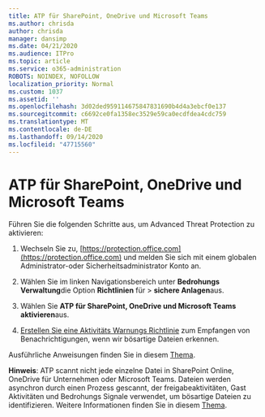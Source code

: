```yaml
---
title: ATP für SharePoint, OneDrive und Microsoft Teams
ms.author: chrisda
author: chrisda
manager: dansimp
ms.date: 04/21/2020
ms.audience: ITPro
ms.topic: article
ms.service: o365-administration
ROBOTS: NOINDEX, NOFOLLOW
localization_priority: Normal
ms.custom: 1037
ms.assetid: ''
ms.openlocfilehash: 3d02ded959114675847831690b4d4a3ebcf0e137
ms.sourcegitcommit: c6692ce0fa1358ec3529e59ca0ecdfdea4cdc759
ms.translationtype: MT
ms.contentlocale: de-DE
ms.lasthandoff: 09/14/2020
ms.locfileid: "47715560"
---
```

# <a name="atp-for-sharepoint-onedrive-and-microsoft-teams"></a>ATP für SharePoint, OneDrive und Microsoft Teams

Führen Sie die folgenden Schritte aus, um Advanced Threat Protection zu aktivieren:

1. Wechseln Sie zu, [https://protection.office.com](https://protection.office.com) und melden Sie sich mit einem globalen Administrator-oder Sicherheitsadministrator Konto an.

2. Wählen Sie im linken Navigationsbereich unter **Bedrohungs Verwaltung**die Option **Richtlinien** für \> **sichere Anlagen**aus.

3. Wählen Sie **ATP für SharePoint, OneDrive und Microsoft Teams aktivieren**aus.

4. [Erstellen Sie eine Aktivitäts Warnungs Richtlinie](https://docs.microsoft.com/microsoft-365/compliance/create-activity-alerts) zum Empfangen von Benachrichtigungen, wenn wir bösartige Dateien erkennen.

Ausführliche Anweisungen finden Sie in diesem [Thema](https://docs.microsoft.com/microsoft-365/security/office-365-security/turn-on-atp-for-spo-odb-and-teams).

**Hinweis**: ATP scannt nicht jede einzelne Datei in SharePoint Online, OneDrive für Unternehmen oder Microsoft Teams. Dateien werden asynchron durch einen Prozess gescannt, der freigabeaktivitäten, Gast Aktivitäten und Bedrohungs Signale verwendet, um bösartige Dateien zu identifizieren. Weitere Informationen finden Sie in diesem [Thema](https://docs.microsoft.com/microsoft-365/security/office-365-security/atp-for-spo-odb-and-teams).
